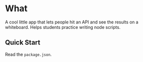 # What

A cool little app that lets people hit an API and see the results on a whiteboard. Helps students practice writing node scripts.

## Quick Start

Read the `package.json`.

